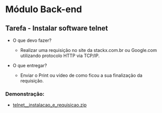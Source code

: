 # Módulo Back-end

## Tarefa - Instalar software telnet

- O que devo fazer?
  - Realizar uma requisição no site da stackx.com.br ou Google.com utilizando protocolo HTTP via TCP/IP.

- O que entregar?
  - Enviar o Print ou vídeo de como ficou a sua finalização da requisição.
 
### Demonstração:
- [telnet__instalacao_e_requisicao.zip](https://github.com/user-attachments/files/17035474/telnet__instalacao_e_requisicao.zip)
